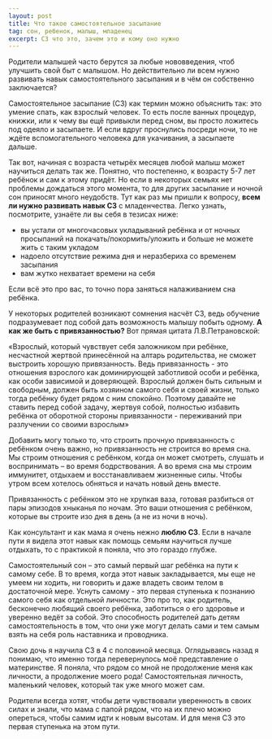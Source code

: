 ```yaml
---
layout: post
title: Что такое самостоятельное засыпание
tag: сон, ребенок, малыш, младенец
excerpt: СЗ что это, зачем это и кому оно нужно
---
```


Родители малышей часто берутся за любые нововведения, чтоб улучшить свой быт с малышом. Но действительно ли всем нужно развивать навык самостоятельного засыпания и в чём он собственно заключается?

Самостоятельное засыпание (СЗ) как термин можно объяснить так: это умение спать, как взрослый человек. То есть после ванных процедур, книжки, или к чему вы ещё привыкли перед сном, вы просто ложитесь под одеяло и засыпаете. И если вдруг проснулись посреди ночи, то не ждёте вспомогательного человека для укачивания, а засыпаете дальше.

Так вот, начиная с возраста четырёх месяцев любой малыш может научиться делать так же. Понятно, что постепенно, к возрасту 5-7 лет ребёнок и сам к этому придёт. Но если в некоторых семьях нет проблемы дождаться этого момента, то для других засыпание и ночной сон приносят много неудобств. Тут как раз мы пришли к вопросу, **всем ли нужно развивать навык СЗ** с младенчества. Легко узнать, посмотрите, узнаёте ли вы себя в тезисах ниже:




- вы устали от многочасовых укладываний ребёнка и от ночных просыпаний на покачать/покормить/уложить и больше не можете жить с таким укладом
- надоело отсутствие режима дня и неразбериха со временем засыпания
- вам жутко нехватает времени на себя

Если всё это про вас, то точно пора заняться налаживанием сна ребёнка.

У некоторых родителей возникают сомнения насчёт СЗ, ведь обучение подразумевает под собой дать возможность малышу побыть одному. **А как же быть с привязанностью?** Вот прямая цитата Л.В.Петрановской: 

«Взрослый, который чувствует себя заложником при ребёнке, несчастной жертвой принесённой на алтарь родительства, не сможет выстроить хорошую привязанность. Ведь привязанность - это отношения взрослого как доминирующей заботливой особи и ребёнка, как особи зависимой и доверяющей. Взрослый должен быть сильным и свободным, должен быть хозяином самого себя и своей жизни, только тогда ребёнку будет рядом с ним спокойно. Поэтому давайте не ставить перед собой задачу, жертвуя собой, полностью избавить ребёнка от оборотной стороны привязанности - переживаний при разлучении со своими взрослым»

Добавить могу только то, что строить прочную привязанность с ребёнком очень важно, но привязанность не строится во время сна. Мы строим отношения с ребёнком, когда он может смотреть, слушать и воспринимать – во время бодрствования. А во время сна мы строим иммунитет, отдыхаем и восстанавливаем жизненные силы. Чтобы утром всем хотелось обняться и начать новый день вместе.

Привязанность с ребёнком это не хрупкая ваза, готовая разбиться от пары эпизодов хныканья по ночам. Это ваши отношения с ребёнком, которые вы строите изо дня в день (а не из ночи в ночь).

Как консультант и как мама я очень нежно **люблю СЗ**. Если в начале пути я видела этот навык как помощь семьям научиться лучше отдыхать, то с практикой я поняла, что это гораздо глубже.

Самостоятельный сон – это самый первый шаг ребёнка на пути к самому себе. В то время, когда этот навык закладывается, мы еще не умеем ни ходить, ни говорить и даже владеть своим телом в достаточной мере. Уснуть самому - это первая ступенька к познанию самого себя как отдельной личности. Это про то, как родитель, бесконечно любящий своего ребёнка, заботиться о его здоровье и уверенно ведёт за собой. Это способность родителей дать детям самостоятельность в том, что они уже могут делать сами и тем самым взять на себя роль наставника и проводника.

Свою дочь я научила СЗ в 4 с половиной месяца. Оглядываясь назад я понимаю, что именно тогда перевернулось моё представление о материнстве. Я поняла, что рядом со мной не продолжение меня как личности, а продолжение моего рода! Самостоятельная личность, маленький человек, который так уже много может сам.

Родители всегда хотят, чтобы дети чувствовали уверенность в своих силах и знали, что мама с папой рядом, что на их плечо можно опереться, чтобы самим идти к новым высотам. И для меня СЗ это первая ступенька на этом пути.

